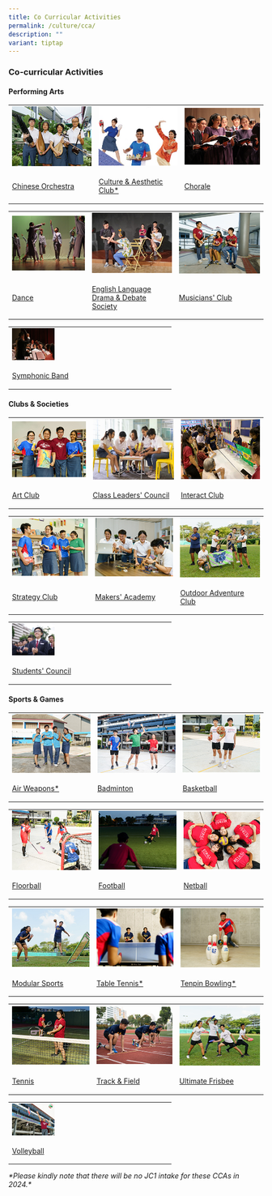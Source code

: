 ```yaml
---
title: Co Curricular Activities
permalink: /culture/cca/
description: ""
variant: tiptap
---
```

<h3><strong>Co-curricular Activities</strong></h3><h4><strong>Performing Arts</strong></h4><table><tbody><tr><td rowspan="1" colspan="1"><div class="isomer-image-wrapper"><img style="width: 100%" height="auto" width="100%" src="/images/CCA/cca1.jpg"></div></td><td rowspan="1" colspan="1"><div class="isomer-image-wrapper"><img style="width: 100%" height="auto" width="100%" src="/images/CCA/cca2.jpg"></div></td><td rowspan="1" colspan="1"><div class="isomer-image-wrapper"><img style="width: 100%" height="auto" width="100%" src="/images/CCA/cca3.jpg"></div></td></tr><tr><td rowspan="1" colspan="1"><p><a href="/culture/cca/performing-arts/chinese-orchestra/" rel="noopener noreferrer nofollow" target="_blank">Chinese Orchestra</a></p></td><td rowspan="1" colspan="1"><p><a href="/culture/cca/performing-arts/culture-and-aesthetic-club/" rel="noopener noreferrer nofollow" target="_blank">Culture &amp; Aesthetic Club*</a></p></td><td rowspan="1" colspan="1"><p><a href="/culture/cca/performing-arts/chorale/" rel="noopener noreferrer nofollow" target="_blank">Chorale</a></p></td></tr></tbody></table><table><tbody><tr><td rowspan="1" colspan="1"><div class="isomer-image-wrapper"><img style="width: 100%" height="auto" width="100%" src="/images/CCA/cca4.jpg"></div></td><td rowspan="1" colspan="1"><div class="isomer-image-wrapper"><img style="width: 100%" height="auto" width="100%" src="/images/CCA/cca5.jpg"></div></td><td rowspan="1" colspan="1"><div class="isomer-image-wrapper"><img style="width: 100%" height="auto" width="100%" src="/images/CCA/cca6.jpg"></div></td></tr><tr><td rowspan="1" colspan="1"><p><a href="/culture/cca/performing-arts/dance/" rel="noopener noreferrer nofollow" target="_blank">Dance</a></p></td><td rowspan="1" colspan="1"><p><a href="/culture/cca/performing-arts/eldds/" rel="noopener noreferrer nofollow" target="_blank">English Language Drama &amp; Debate Society</a></p></td><td rowspan="1" colspan="1"><p><a href="/culture/cca/performing-arts/musicians-club/" rel="noopener noreferrer nofollow" target="_blank">Musicians' Club</a></p></td></tr></tbody></table><table><tbody><tr><td rowspan="1" colspan="1"><div class="isomer-image-wrapper"><img style="width:30%" height="auto" width="100%" src="/images/CCA/cca7.jpg"></div></td><td rowspan="1" colspan="1"><p></p></td><td rowspan="1" colspan="1"><p></p></td></tr><tr><td rowspan="1" colspan="1"><p><a href="/culture/cca/performing-arts/symphonic-band/" rel="noopener noreferrer nofollow" target="_blank">Symphonic Band</a></p></td><td rowspan="1" colspan="1"><p></p></td><td rowspan="1" colspan="1"><p></p></td></tr></tbody></table><h4><strong>Clubs &amp; Societies</strong></h4><table><tbody><tr><td rowspan="1" colspan="1"><div class="isomer-image-wrapper"><img style="width: 100%" height="auto" width="100%" src="/images/CCA/cca8.jpg"></div></td><td rowspan="1" colspan="1"><div class="isomer-image-wrapper"><img style="width: 100%" height="auto" width="100%" src="/images/CCA/cca9.jpg"></div></td><td rowspan="1" colspan="1"><div class="isomer-image-wrapper"><img style="width: 100%" height="auto" width="100%" src="/images/CCA/cca10.jpg"></div></td></tr><tr><td rowspan="1" colspan="1"><p><a href="/culture/cca/clubs-and-societies/art-and-guitar/" rel="noopener noreferrer nofollow" target="_blank">Art Club</a></p></td><td rowspan="1" colspan="1"><p><a href="/culture/cca/clubs-and-societies/class-leaders-council/" rel="noopener noreferrer nofollow" target="_blank">Class Leaders' Council</a></p></td><td rowspan="1" colspan="1"><p><a href="/culture/cca/clubs-and-societies/interact-club/" rel="noopener noreferrer nofollow" target="_blank">Interact Club</a></p></td></tr></tbody></table><table><tbody><tr><td rowspan="1" colspan="1"><div class="isomer-image-wrapper"><img style="width: 100%" height="auto" width="100%" src="/images/CCA/cca11.jpg"></div></td><td rowspan="1" colspan="1"><div class="isomer-image-wrapper"><img style="width: 100%" height="auto" width="100%" src="/images/CCA/cca12.jpg"></div></td><td rowspan="1" colspan="1"><div class="isomer-image-wrapper"><img style="width: 100%" height="auto" width="100%" src="/images/CCA/cca13.jpg"></div></td></tr><tr><td rowspan="1" colspan="1"><p><a href="/culture/cca/clubs-and-societies/library-council-and-strategy-club/" rel="noopener noreferrer nofollow" target="_blank">Strategy Club</a></p></td><td rowspan="1" colspan="1"><p><a href="/culture/cca/clubs-and-societies/makers-academy/" rel="noopener noreferrer nofollow" target="_blank">Makers' Academy</a></p></td><td rowspan="1" colspan="1"><p><a href="/culture/cca/clubs-and-societies/outdoor-adventure-club/" rel="noopener noreferrer nofollow" target="_blank">Outdoor Adventure Club</a></p></td></tr></tbody></table><table><tbody><tr><td rowspan="1" colspan="1"><div class="isomer-image-wrapper"><img style="width:30%" height="auto" width="100%" src="/images/CCA/cca14.jpg"></div></td><td rowspan="1" colspan="1"><p></p></td><td rowspan="1" colspan="1"><p></p></td></tr><tr><td rowspan="1" colspan="1"><p><a href="/culture/cca/clubs-and-societies/students-council/" rel="noopener noreferrer nofollow" target="_blank">Students' Council</a></p></td><td rowspan="1" colspan="1"><p></p></td><td rowspan="1" colspan="1"><p></p></td></tr></tbody></table><h4><strong>Sports &amp; Games</strong></h4><table><tbody><tr><td rowspan="1" colspan="1"><div class="isomer-image-wrapper"><img style="width: 100%" height="auto" width="100%" src="/images/CCA/cca15.jpg"></div></td><td rowspan="1" colspan="1"><div class="isomer-image-wrapper"><img style="width: 100%" height="auto" width="100%" src="/images/CCA/cca16.jpg"></div></td><td rowspan="1" colspan="1"><div class="isomer-image-wrapper"><img style="width: 100%" height="auto" width="100%" src="/images/CCA/cca17.jpg"></div></td></tr><tr><td rowspan="1" colspan="1"><p><a href="/culture/cca/sports-and-games/air-weapons" rel="noopener noreferrer nofollow" target="_blank">Air Weapons*</a></p></td><td rowspan="1" colspan="1"><p><a href="/culture/cca/sports-and-games/badminton/" rel="noopener noreferrer nofollow" target="_blank">Badminton</a></p></td><td rowspan="1" colspan="1"><p><a href="/culture/cca/sports-and-games/basketball/" rel="noopener noreferrer nofollow" target="_blank">Basketball</a></p></td></tr></tbody></table><table><tbody><tr><td rowspan="1" colspan="1"><div class="isomer-image-wrapper"><img style="width: 100%" height="auto" width="100%" src="/images/CCA/cca18.jpg"></div></td><td rowspan="1" colspan="1"><div class="isomer-image-wrapper"><img style="width: 100%" height="auto" width="100%" src="/images/CCA/cca19.jpg"></div></td><td rowspan="1" colspan="1"><div class="isomer-image-wrapper"><img style="width: 100%" height="auto" width="100%" src="/images/CCA/cca20.jpg"></div></td></tr><tr><td rowspan="1" colspan="1"><p><a href="/culture/cca/sports-and-games/floorball/" rel="noopener noreferrer nofollow" target="_blank">Floorball</a></p></td><td rowspan="1" colspan="1"><p><a href="/culture/cca/sports-and-games/football/" rel="noopener noreferrer nofollow" target="_blank">Football</a></p></td><td rowspan="1" colspan="1"><p><a href="/culture/cca/sports-and-games/netball/" rel="noopener noreferrer nofollow" target="_blank">Netball</a></p></td></tr></tbody></table><table><tbody><tr><td rowspan="1" colspan="1"><div class="isomer-image-wrapper"><img style="width: 100%" height="auto" width="100%" src="/images/CCA/cca21.jpg"></div></td><td rowspan="1" colspan="1"><div class="isomer-image-wrapper"><img style="width: 100%" height="auto" width="100%" src="/images/CCA/cca22.jpg"></div></td><td rowspan="1" colspan="1"><div class="isomer-image-wrapper"><img style="width: 100%" height="auto" width="100%" src="/images/CCA/cca23.jpg"></div></td></tr><tr><td rowspan="1" colspan="1"><p><a href="/culture/cca/sports-and-games/modular-sports/" rel="noopener noreferrer nofollow" target="_blank">Modular Sports</a></p></td><td rowspan="1" colspan="1"><p><a href="/culture/cca/sports-and-games/table-tennis/" rel="noopener noreferrer nofollow" target="_blank">Table Tennis*</a></p></td><td rowspan="1" colspan="1"><p><a href="/culture/cca/sports-and-games/tenpin-bowling/" rel="noopener noreferrer nofollow" target="_blank">Tenpin Bowling*</a></p></td></tr></tbody></table><table><tbody><tr><td rowspan="1" colspan="1"><div class="isomer-image-wrapper"><img style="width: 100%" height="auto" width="100%" src="/images/CCA/cca24.jpg"></div></td><td rowspan="1" colspan="1"><div class="isomer-image-wrapper"><img style="width: 100%" height="auto" width="100%" src="/images/CCA/cca25.jpg"></div></td><td rowspan="1" colspan="1"><div class="isomer-image-wrapper"><img style="width: 100%" height="auto" width="100%" src="/images/CCA/cca26.jpg"></div></td></tr><tr><td rowspan="1" colspan="1"><p><a href="/culture/cca/sports-and-games/tennis/" rel="noopener noreferrer nofollow" target="_blank">Tennis</a></p></td><td rowspan="1" colspan="1"><p><a href="/culture/cca/sports-and-games/track-and-field/" rel="noopener noreferrer nofollow" target="_blank">Track &amp; Field</a></p></td><td rowspan="1" colspan="1"><p><a href="/culture/cca/sports-and-games/ultimate-frisbee/" rel="noopener noreferrer nofollow" target="_blank">Ultimate Frisbee</a></p></td></tr></tbody></table><table><tbody><tr><td rowspan="1" colspan="1"><div class="isomer-image-wrapper"><img style="width:30%" height="auto" width="100%" src="/images/CCA/cca27.jpg"></div></td><td rowspan="1" colspan="1"><p></p></td><td rowspan="1" colspan="1"><p></p></td></tr><tr><td rowspan="1" colspan="1"><p><a href="/culture/cca/sports-and-games/volleyball/" rel="noopener noreferrer nofollow" target="_blank">Volleyball</a></p></td><td rowspan="1" colspan="1"><p></p></td><td rowspan="1" colspan="1"><p></p></td></tr></tbody></table><p><em>*Please kindly note that there will be no JC1 intake for these CCAs in 2024.*</em></p>
